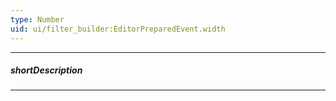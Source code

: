 ```yaml
---
type: Number
uid: ui/filter_builder:EditorPreparedEvent.width
---
```

---
##### shortDescription
<!-- Description goes here -->

---
<!-- Description goes here -->